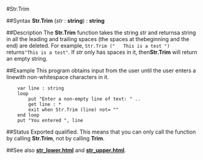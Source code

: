 
#Str.Trim

##Syntax
**Str.Trim** (_str_ : **string**) : **string**



##Description
The **Str.Trim** function takes the string _str_ and returnsa string in all the leading and trailing spaces (the spaces at thebeginning and the end) are deleted. For example, `Str.Trim ("   This is a test ")` returns`"This is a test"`. If _str_ only has spaces in it, then**Str.Trim** will return an empty string.



##Example
This program obtains input from the user until the user enters a linewith non-whitespace characters in it.


        var line : string
        loop
            put "Enter a non-empty line of text: " ..
            get line : *
            exit when Str.Trim (line) not= ""
        end loop
        put "You entered ", line
    
##Status
Exported qualified.
This means that you can only call the function by calling **Str.Trim**, not by calling **Trim**.



##See also
**[str_lower.html](Str.Lower)** and **[str_upper.html](Str.Upper)**.


